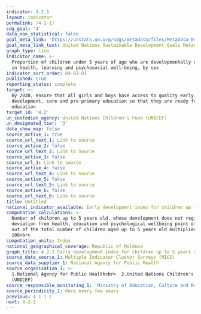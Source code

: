```yaml
---
indicator: 4.2.1
layout: indicator
permalink: /4-2-1/
sdg_goal: '4'
data_non_statistical: false
goal_meta_link: 'https://unstats.un.org/sdgs/metadata/files/Metadata-04-02-01.pdf'
goal_meta_link_text: United Nations Sustainable Development Goals Metadata (PDF 4.0 MB)
graph_type: line
indicator_name: >-
  Proportion of children under 5 years of age who are developmentally on track
  in health, learning and psychosocial well-being, by sex
indicator_sort_order: 04-02-01
published: true
reporting_status: complete
target: >-
  By 2030, ensure that all girls and boys have access to quality early childhood
  development, care and pre-primary education so that they are ready for primary
  education
target_id: '4.2'
un_custodian_agency: United Nations Children's Fund (UNICEF)
un_designated_tier: '3'
data_show_map: false
source_active_1: true
source_url_text_1: Link to source
source_active_2: false
source_url_text_2: Link to Source
source_active_3: false
source_url_3: Link to source
source_active_4: false
source_url_text_4: Link to source
source_active_5: false
source_url_text_5: Link to source
source_active_6: false
source_url_text_6: Link to source
title: Untitled
national_indicator_available: Early development index for children up to 5 years old
computation_calculations: >-
  Number of children up to 5 years old, whose development does not register any
  deviation from health, education and psychological wellbeing point of view,
  out of the total number of children aged up to 5 years old multiplied by
  100<br>
computation_units: Index
national_geographical_coverage: Republic of Moldova
graph_title: 4.2.1 Early development index for children up to 5 years old
source_data_source_1: Multiple Indicator Cluster Surveys (MICS)
source_data_supplier_1: National Agency for Public Health
source_organisation_1: >-
  1.National Agency for Public Health<br>  2.United Nations Children's Fund
  (UNICEF) 
source_responsible_monitoring_1: 'Ministry of Education, Culture and Research'
source_periodicity_1: Once every few years
previous: 4-1-1-2
next: 4-2-2
---
```

